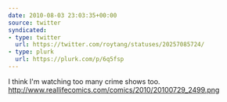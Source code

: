 ```yaml
---
date: 2010-08-03 23:03:35+00:00
source: twitter
syndicated:
- type: twitter
  url: https://twitter.com/roytang/statuses/20257085724/
- type: plurk
  url: https://plurk.com/p/6q5fsp
---
```


I think I'm watching too many crime shows too. http://www.reallifecomics.com/comics/2010/20100729_2499.png